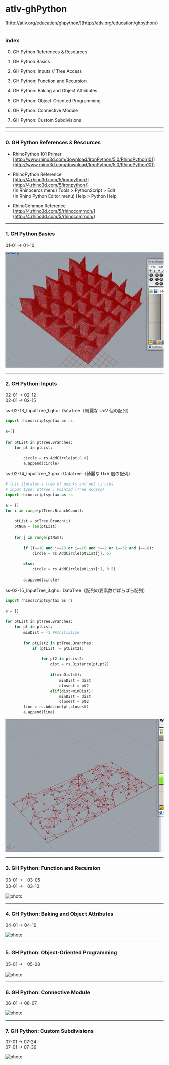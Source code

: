 # atlv-ghPython  


[http://atlv.org/education/ghpython/](http://atlv.org/education/ghpython/)


---  


### index  

0. GH Python References & Resources  

1. GH Python Basics  

2. GH Python: Inputs // Tree Access  

3. GH Python: Function and Recursion  

4. GH Python: Baking and Object Attributes  

5. GH Python: Object-Oriented Programming  

6. GH Python: Connective Module  

7. GH Python: Custom Subdivisions  



---  

---  



### 0. GH Python References & Resources  

- RhinoPython 101 Primer  
  [http://www.rhino3d.com/download/IronPython/5.0/RhinoPython101](http://www.rhino3d.com/download/IronPython/5.0/RhinoPython101)  

- RhinoPython Reference  
  [http://4.rhino3d.com/5/ironpython/](http://4.rhino3d.com/5/ironpython/)  
  (In Rhinoceros menu) Tools > PythonScript > Edit  
  (In Rhino Python Editor menu) Help > Python Help  

- RhinoCommon Reference  
  [http://4.rhino3d.com/5/rhinocommon/](http://4.rhino3d.com/5/rhinocommon/)  


---  

### 1. GH Python Basics  

01-01 → 01-10  

![photo](photo/ss-01-10_Patterning.jpg)  



---  


### 2. GH Python: Inputs  

02-01 → 02-12  
02-01 → 02-15  

ss-02-13_InputTree_1.ghx : DataTree（綺麗な UxV 個の配列）  
```Python
import rhinoscriptsyntax as rs

a=[]

for ptList in ptTree.Branches:
    for pt in ptList:

        circle = rs.AddCircle(pt,0.4)
        a.append(circle)
```

ss-02-14_InputTree_2.ghx : DataTree（綺麗な UxV 個の配列）  
```Python
# this iterates a tree of points and put circles
# input type: ptTree : Point3d (Tree Access)
import rhinoscriptsyntax as rs

a = []
for i in range(ptTree.BranchCount):

    ptList = ptTree.Branch(i)
    ptNum = len(ptList)

    for j in range(ptNum):

        if (i==10 and j==23 or i==20 and j==2 or i==32 and j==18):
            circle = rs.AddCircle(ptList[j], 5)

        else:
            circle = rs.AddCircle(ptList[j], 0.5)

        a.append(circle)
```


ss-02-15_InputTree_3.ghx : DataTree（配列の要素数がばらばら配列）  
```Python
import rhinoscriptsyntax as rs

a = []

for ptList in ptTree.Branches:
    for pt in ptList:
        minDist = -1 ##Initialize

        for ptList2 in ptTree.Branches:
            if (ptList != ptList2):

                for pt2 in ptList2:
                    dist = rs.Distance(pt,pt2)

                    if(minDist<0):
                        minDist = dist
                        closest = pt2
                    elif(dist<minDist):
                        minDist = dist
                        closest = pt2
        line = rs.AddLine(pt,closest)
        a.append(line)
```


![photo](photo/ss-02-04_PointsCluster.jpg)  


---  


### 3. GH Python: Function and Recursion  

03-01 →　03-05  
03-01 →　03-10  

![photo](photo/)  


---  


### 4. GH Python: Baking and Object Attributes  

04-01 → 04-10  

![photo](photo/)  


---  

### 5. GH Python: Object-Oriented Programming  

05-01 →　05-08  

![photo](photo/)  


---  

### 6. GH Python: Connective Module  

06-01 → 06-07  

![photo](photo/)  



---  

### 7. GH Python: Custom Subdivisions  

07-01 → 07-24  
07-01 → 07-36  

![photo](photo/)  
